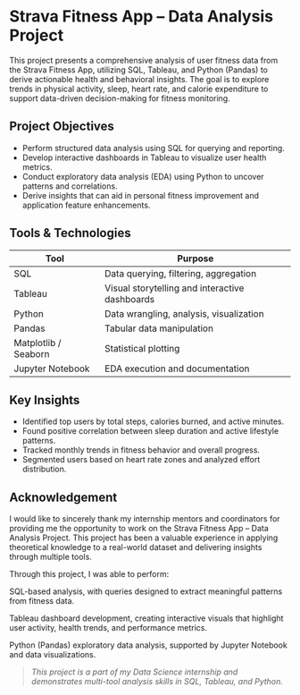 #  Strava Fitness App – Data Analysis Project

This project presents a comprehensive analysis of user fitness data from the Strava Fitness App, utilizing SQL, Tableau, and Python (Pandas) to derive actionable health and behavioral insights. The goal is to explore trends in physical activity, sleep, heart rate, and calorie expenditure to support data-driven decision-making for fitness monitoring.


## Project Objectives

- Perform structured data analysis using SQL for querying and reporting.
- Develop interactive dashboards in Tableau to visualize user health metrics.
- Conduct exploratory data analysis (EDA) using Python to uncover patterns and correlations. 
- Derive insights that can aid in personal fitness improvement and application feature enhancements.



##  Tools & Technologies

| Tool       | Purpose                                   |
|------------|-------------------------------------------|
| SQL        | Data querying, filtering, aggregation     |
| Tableau    | Visual storytelling and interactive dashboards |
| Python     | Data wrangling, analysis, visualization   |
| Pandas     | Tabular data manipulation                 |
| Matplotlib / Seaborn | Statistical plotting            |
| Jupyter Notebook | EDA execution and documentation     |


##  Key Insights

- Identified top users by total steps, calories burned, and active minutes.
- Found positive correlation between sleep duration and active lifestyle patterns.
- Tracked monthly trends in fitness behavior and overall progress.
- Segmented users based on heart rate zones and analyzed effort distribution.


## Acknowledgement

I would like to sincerely thank my internship mentors and coordinators for providing me the opportunity to work on the Strava Fitness App – Data Analysis Project. This project has been a valuable experience in applying theoretical knowledge to a real-world dataset and delivering insights through multiple tools.

Through this project, I was able to perform:

SQL-based analysis, with queries designed to extract meaningful patterns from fitness data.

Tableau dashboard development, creating interactive visuals that highlight user activity, health trends, and performance metrics.

Python (Pandas) exploratory data analysis, supported by Jupyter Notebook and data visualizations.

> *This project is a part of my Data Science internship and demonstrates multi-tool analysis skills in SQL, Tableau, and Python.*
